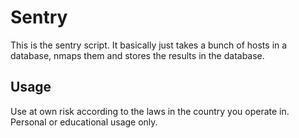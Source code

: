# Sentry
This is the sentry script. It basically just takes a bunch of hosts in a database, nmaps them and stores the results in the database.

## Usage
Use at own risk according to the laws in the country you operate in. Personal or educational usage only.
